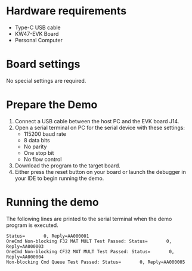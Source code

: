 Hardware requirements
=====================
- Type-C USB cable
- KW47-EVK Board
- Personal Computer

Board settings
==============
No special settings are required.

Prepare the Demo
================
1. Connect a USB cable between the host PC and the EVK board J14.
2. Open a serial terminal on PC for the serial device with these settings:
    - 115200 baud rate
    - 8 data bits
    - No parity
    - One stop bit
    - No flow control
3. Download the program to the target board.
4. Either press the reset button on your board or launch the debugger in your IDE to begin running
   the demo.

Running the demo
================
The following lines are printed to the serial terminal when the demo program is executed.
~~~~~~~~~~~~~~~~~~~~~~~~~~~~~~~~~~~~~~~~
Status=       0, Reply=AA000001
OneCmd Non-blocking F32 MAT MULT Test Passed: Status=       0, Reply=AA000003
OneCmd Non-blocking CF32 MAT MULT Test Passed: Status=       0, Reply=AA000004
Non-blocking Cmd Queue Test Passed: Status=       0, Reply=AA000005
~~~~~~~~~~~~~~~~~~~~~~~~~~~~~~~~~~~~~~~~

